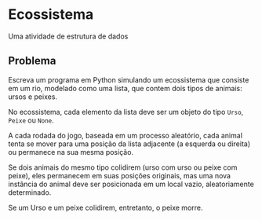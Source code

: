 # Ecossistema

Uma atividade de estrutura de dados

## Problema

Escreva um programa em Python simulando um ecossistema que consiste em um rio, modelado como uma lista,
que contem dois tipos de animais: ursos e peixes.

No ecossistema, cada elemento da lista deve ser um objeto do
tipo `Urso`, `Peixe` ou `None`.

A cada rodada do jogo, baseada em um processo aleatório, cada
animal tenta se mover para uma posição da lista adjacente (a
esquerda ou direita) ou permanece na sua mesma posição.

Se dois animais do mesmo tipo colidirem (urso com urso ou peixe com peixe),
eles permanecem em suas posições originais, mas uma nova instância do
animal deve ser posicionada em um local vazio, aleatoriamente determinado.

Se um Urso e um peixe colidirem, entretanto, o peixe morre.
